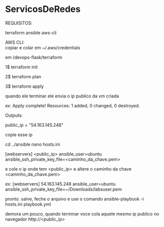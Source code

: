 # ServicosDeRedes

REQUISITOS:

  terraform
  ansible
  aws-cli
  
AWS CLI:   
   copiar e colar em ~/.aws/credentials

em /devops-flask/terraform 

  1$ terraform init
  
  2$ terraform plan
  
  3$ terraform apply
  

quando ele terminar ele envia o ip publico da vm criada

  ex: Apply complete! Resources: 1 added, 0 changed, 0 destroyed.

Outputs:

public_ip = "54.163.145.248"

copie esse ip


   cd ../ansible
   nano hosts.ini
   

[webservers]
<public_ip> ansible_user=ubuntu ansible_ssh_private_key_file=<caminho_da_chave.pem>


e cole o ip onde tem <public_ip> e altere o caminho da chave <caminho_da_chave.pem>

ex:
[webservers]
54.163.145.248 ansible_user=ubuntu ansible_ssh_private_key_file=~/Downloads/labsuser.pem

pronto. salve, feche o arquivo e use o comando
   ansible-playbook -i hosts.ini playbook.yml

demora um pouco, quando terminar voce cola aquele mesmo ip publico no navegador
  http://<public_ip>

